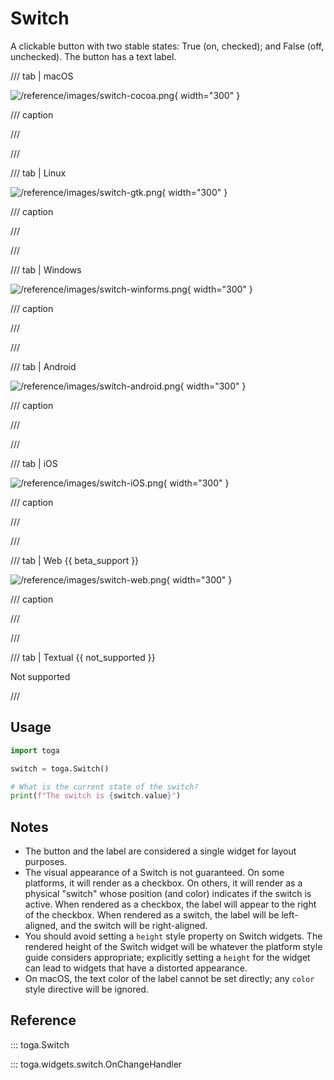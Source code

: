 # Switch

A clickable button with two stable states: True (on, checked); and False
(off, unchecked). The button has a text label.

/// tab | macOS

![/reference/images/switch-cocoa.png](/reference/images/switch-cocoa.png){ width="300" }

/// caption

///

<!-- TODO: Update alt text -->

///

/// tab | Linux

![/reference/images/switch-gtk.png](/reference/images/switch-gtk.png){ width="300" }

/// caption

///

<!-- TODO: Update alt text -->

///

/// tab | Windows

![/reference/images/switch-winforms.png](/reference/images/switch-winforms.png){ width="300" }

/// caption

///

<!-- TODO: Update alt text -->

///

/// tab | Android

![/reference/images/switch-android.png](/reference/images/switch-android.png){ width="300" }

/// caption

///

<!-- TODO: Update alt text -->

///

/// tab | iOS

![/reference/images/switch-iOS.png](/reference/images/switch-iOS.png){ width="300" }

/// caption

///

<!-- TODO: Update alt text -->

///

/// tab | Web {{ beta_support }}

![/reference/images/switch-web.png](/reference/images/switch-web.png){ width="300" }

/// caption

///

<!-- TODO: Update alt text -->

///

/// tab | Textual {{ not_supported }}

Not supported

///

## Usage

```python
import toga

switch = toga.Switch()

# What is the current state of the switch?
print(f"The switch is {switch.value}")
```

## Notes

- The button and the label are considered a single widget for layout
  purposes.
- The visual appearance of a Switch is not guaranteed. On some
  platforms, it will render as a checkbox. On others, it will render as
  a physical "switch" whose position (and color) indicates if the switch
  is active. When rendered as a checkbox, the label will appear to the
  right of the checkbox. When rendered as a switch, the label will be
  left-aligned, and the switch will be right-aligned.
- You should avoid setting a `height` style property on Switch widgets.
  The rendered height of the Switch widget will be whatever the platform
  style guide considers appropriate; explicitly setting a `height` for
  the widget can lead to widgets that have a distorted appearance.
- On macOS, the text color of the label cannot be set directly; any
  `color` style directive will be ignored.

## Reference

::: toga.Switch

::: toga.widgets.switch.OnChangeHandler
